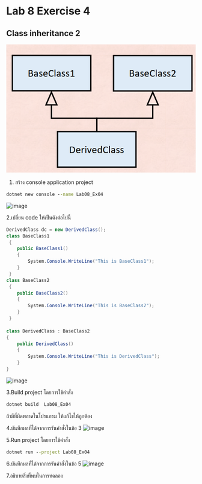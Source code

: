 # Lab 8 Exercise 4

## Class inheritance 2

![alt text](./Pictures/image01.png)

1. สร้าง console application project

```cmd
dotnet new console --name Lab08_Ex04
```
![image](https://github.com/AnchisaPhetnoi/03376836-OOP-2566-Lab-08/assets/144197034/114dfd83-96f2-485f-9736-06e29dcf276d)

2.เปลี่ยน code ให้เป็นดังต่อไปนี้

```cs
DerivedClass dc = new DerivedClass();
class BaseClass1
 {
    public BaseClass1()
    {
        System.Console.WriteLine("This is BaseClass1");
    }
 }
class BaseClass2
 {
    public BaseClass2()
    {
        System.Console.WriteLine("This is BaseClass2");
    }
 }

class DerivedClass : BaseClass2
{
    public DerivedClass()
    {
        System.Console.WriteLine("This is DerivedClass");
    }
}
```
![image](https://github.com/AnchisaPhetnoi/03376836-OOP-2566-Lab-08/assets/144197034/6763cb0c-e098-491a-b7a3-4bfcdc1897b0)

3.Build project โดยการใช้คำสั่ง

```cmd
dotnet build  Lab08_Ex04
```

ถ้ามีที่ผิดพลาดในโปรแกรม ให้แก้ไขให้ถูกต้อง

4.บันทึกผลที่ได้จากการรันคำสั่งในข้อ 3
![image](https://github.com/AnchisaPhetnoi/03376836-OOP-2566-Lab-08/assets/144197034/6b632af7-0612-4c05-88cc-a70dac25554f)

5.Run project โดยการใช้คำสั่ง

```cmd
dotnet run --project Lab08_Ex04
```

6.บันทึกผลที่ได้จากการรันคำสั่งในข้อ 5
![image](https://github.com/AnchisaPhetnoi/03376836-OOP-2566-Lab-08/assets/144197034/78e2cfc8-4f08-4313-9d38-878f02eb8687)

7.อธิบายสิ่งที่พบในการทดลอง
